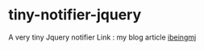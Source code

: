 # tiny-notifier-jquery
A very tiny Jquery notifier
Link  : my blog article <a href="http://ibeingmj.in/read/jquery-tiny-notifier" target="_blank"> ibeingmj </a>
